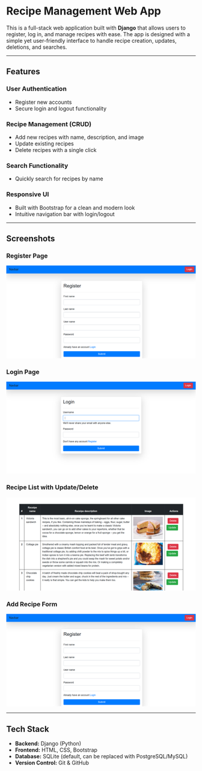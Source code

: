 # Recipe Management Web App

This is a full-stack web application built with **Django** that allows users to register, log in, and manage recipes with ease. The app is designed with a simple yet user-friendly interface to handle recipe creation, updates, deletions, and searches.

---

## Features

### User Authentication
- Register new accounts  
- Secure login and logout functionality  

### Recipe Management (CRUD)
- Add new recipes with name, description, and image  
- Update existing recipes  
- Delete recipes with a single click  

### Search Functionality
- Quickly search for recipes by name  

### Responsive UI
- Built with Bootstrap for a clean and modern look  
- Intuitive navigation bar with login/logout  

---

## Screenshots

### Register Page
![register.png](https://github.com/Shahriar-Hasan123/Receipe-APP/blob/dd93971e3630464a0889ce323622c9fc9ec424a2/register.png)

### Login Page
![login.png](https://github.com/Shahriar-Hasan123/Receipe-APP/blob/dd93971e3630464a0889ce323622c9fc9ec424a2/login.png)

### Recipe List with Update/Delete
![receipe.png](https://github.com/Shahriar-Hasan123/Receipe-APP/blob/dd93971e3630464a0889ce323622c9fc9ec424a2/receipe.png)

### Add Recipe Form
![receipe_form.png](https://github.com/Shahriar-Hasan123/Receipe-APP/blob/dd93971e3630464a0889ce323622c9fc9ec424a2/register.png)

---

##  Tech Stack
- **Backend:** Django (Python)  
- **Frontend:** HTML, CSS, Bootstrap  
- **Database:** SQLite (default, can be replaced with PostgreSQL/MySQL)  
- **Version Control:** Git & GitHub  
